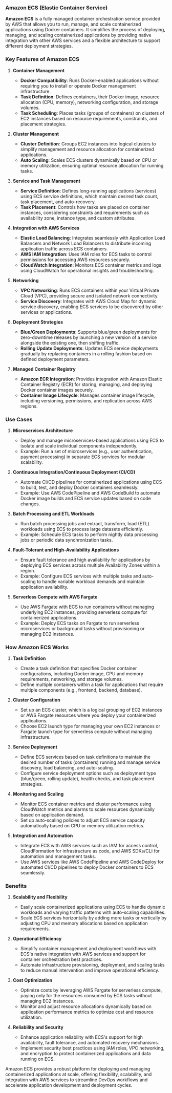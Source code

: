 ### Amazon ECS (Elastic Container Service)

**Amazon ECS** is a fully managed container orchestration service provided by AWS that allows you to run, manage, and scale containerized applications using Docker containers. It simplifies the process of deploying, managing, and scaling containerized applications by providing native integration with other AWS services and a flexible architecture to support different deployment strategies.

### Key Features of Amazon ECS

1. **Container Management**
   - **Docker Compatibility**: Runs Docker-enabled applications without requiring you to install or operate Docker management infrastructure.
   - **Task Definition**: Defines containers, their Docker image, resource allocation (CPU, memory), networking configuration, and storage volumes.
   - **Task Scheduling**: Places tasks (groups of containers) on clusters of EC2 instances based on resource requirements, constraints, and placement strategies.

2. **Cluster Management**
   - **Cluster Definition**: Groups EC2 instances into logical clusters to simplify management and resource allocation for containerized applications.
   - **Auto Scaling**: Scales ECS clusters dynamically based on CPU or memory utilization, ensuring optimal resource allocation for running tasks.

3. **Service and Task Management**
   - **Service Definition**: Defines long-running applications (services) using ECS service definitions, which maintain desired task count, task placement, and auto-recovery.
   - **Task Placement**: Controls how tasks are placed on container instances, considering constraints and requirements such as availability zone, instance type, and custom attributes.

4. **Integration with AWS Services**
   - **Elastic Load Balancing**: Integrates seamlessly with Application Load Balancers and Network Load Balancers to distribute incoming application traffic across ECS containers.
   - **AWS IAM Integration**: Uses IAM roles for ECS tasks to control permissions for accessing AWS resources securely.
   - **CloudWatch Integration**: Monitors ECS container metrics and logs using CloudWatch for operational insights and troubleshooting.

5. **Networking**
   - **VPC Networking**: Runs ECS containers within your Virtual Private Cloud (VPC), providing secure and isolated network connectivity.
   - **Service Discovery**: Integrates with AWS Cloud Map for dynamic service discovery, enabling ECS services to be discovered by other services or applications.

6. **Deployment Strategies**
   - **Blue/Green Deployments**: Supports blue/green deployments for zero-downtime releases by launching a new version of a service alongside the existing one, then shifting traffic.
   - **Rolling Update Deployments**: Updates ECS service deployments gradually by replacing containers in a rolling fashion based on defined deployment parameters.

7. **Managed Container Registry**
   - **Amazon ECR Integration**: Provides integration with Amazon Elastic Container Registry (ECR) for storing, managing, and deploying Docker container images securely.
   - **Container Image Lifecycle**: Manages container image lifecycle, including versioning, permissions, and replication across AWS regions.

### Use Cases

1. **Microservices Architecture**
   - Deploy and manage microservices-based applications using ECS to isolate and scale individual components independently.
   - Example: Run a set of microservices (e.g., user authentication, payment processing) in separate ECS services for modular scalability.

2. **Continuous Integration/Continuous Deployment (CI/CD)**
   - Automate CI/CD pipelines for containerized applications using ECS to build, test, and deploy Docker containers seamlessly.
   - Example: Use AWS CodePipeline and AWS CodeBuild to automate Docker image builds and ECS service updates based on code changes.

3. **Batch Processing and ETL Workloads**
   - Run batch processing jobs and extract, transform, load (ETL) workloads using ECS to process large datasets efficiently.
   - Example: Schedule ECS tasks to perform nightly data processing jobs or periodic data synchronization tasks.

4. **Fault-Tolerant and High-Availability Applications**
   - Ensure fault tolerance and high availability for applications by deploying ECS services across multiple Availability Zones within a region.
   - Example: Configure ECS services with multiple tasks and auto-scaling to handle variable workload demands and maintain application availability.

5. **Serverless Compute with AWS Fargate**
   - Use AWS Fargate with ECS to run containers without managing underlying EC2 instances, providing serverless compute for containerized applications.
   - Example: Deploy ECS tasks on Fargate to run serverless microservices or background tasks without provisioning or managing EC2 instances.

### How Amazon ECS Works

1. **Task Definition**
   - Create a task definition that specifies Docker container configurations, including Docker image, CPU and memory requirements, networking, and storage volumes.
   - Define multiple containers within a task for applications that require multiple components (e.g., frontend, backend, database).

2. **Cluster Configuration**
   - Set up an ECS cluster, which is a logical grouping of EC2 instances or AWS Fargate resources where you deploy your containerized applications.
   - Choose EC2 launch type for managing your own EC2 instances or Fargate launch type for serverless compute without managing infrastructure.

3. **Service Deployment**
   - Define ECS services based on task definitions to maintain the desired number of tasks (containers) running and manage service discovery, load balancing, and auto-scaling.
   - Configure service deployment options such as deployment type (blue/green, rolling update), health checks, and task placement strategies.

4. **Monitoring and Scaling**
   - Monitor ECS container metrics and cluster performance using CloudWatch metrics and alarms to scale resources dynamically based on application demand.
   - Set up auto-scaling policies to adjust ECS service capacity automatically based on CPU or memory utilization metrics.

5. **Integration and Automation**
   - Integrate ECS with AWS services such as IAM for access control, CloudFormation for infrastructure as code, and AWS SDKs/CLI for automation and management tasks.
   - Use AWS services like AWS CodePipeline and AWS CodeDeploy for automated CI/CD pipelines to deploy Docker containers to ECS seamlessly.

### Benefits

1. **Scalability and Flexibility**
   - Easily scale containerized applications using ECS to handle dynamic workloads and varying traffic patterns with auto-scaling capabilities.
   - Scale ECS services horizontally by adding more tasks or vertically by adjusting CPU and memory allocations based on application requirements.

2. **Operational Efficiency**
   - Simplify container management and deployment workflows with ECS's native integration with AWS services and support for container orchestration best practices.
   - Automate infrastructure provisioning, deployment, and scaling tasks to reduce manual intervention and improve operational efficiency.

3. **Cost Optimization**
   - Optimize costs by leveraging AWS Fargate for serverless compute, paying only for the resources consumed by ECS tasks without managing EC2 instances.
   - Monitor and adjust resource allocations dynamically based on application performance metrics to optimize cost and resource utilization.

4. **Reliability and Security**
   - Enhance application reliability with ECS's support for high availability, fault tolerance, and automated recovery mechanisms.
   - Implement security best practices using IAM roles, VPC networking, and encryption to protect containerized applications and data running on ECS.

Amazon ECS provides a robust platform for deploying and managing containerized applications at scale, offering flexibility, scalability, and integration with AWS services to streamline DevOps workflows and accelerate application development and deployment cycles.